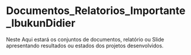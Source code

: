 # Documentos_Relatorios_Importante_IbukunDidier
Neste Aqui estará os conjuntos de documentos, relatório ou Slide apresentando resultados ou estados dos projetos desenvolvidos.
